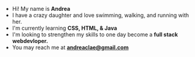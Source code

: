 - Hi! My name is <b>Andrea</b>
- I have a crazy daughter and love swimming, walking, and running with her.
- I'm currently learning <b>CSS, HTML, & Java </b>
- I'm looking to strengthen my skills to one day become a <b>full stack webdevloper.</b>
- You may reach me at <b> andreaclae@gmail.com </b>

